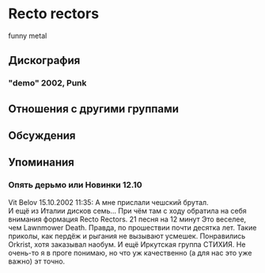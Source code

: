 # Recto rectors

funny metal

## Дискография

### "demo" 2002, Punk




## Отношения с другими группами


## Обсуждения


## Упоминания

### Опять дерьмо или Новинки 12.10

Vit Belov 15.10.2002 11:35:
А мне прислали чешский брутал.<BR>И ещё из Италии дисков семь... При чём там с ходу обратила на себя внимания формация Recto Rectors. 21 песня на 12 минут Это веселее, чем Lawnmower Death. Правда, по прошествии почти десятка лет. Такие приколы, как пердёж и рыгания не вызывают усмешек. Понравились Orkrist, хотя заказывал наобум. И ещё Иркутская группа СТИХИЯ. Не очень-то я в проге понимаю, но что уж качественно (а для нас это уже важно) эт точно.

